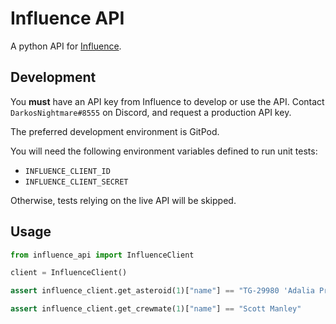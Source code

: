 # Influence API

A python API for [Influence](https://influenceth.io).

## Development

You **must** have an API key from Influence to develop or use the API. Contact `DarkosNightmare#8555` on Discord, and request a production API key.

The preferred development environment is GitPod.

You will need the following environment variables defined to run unit tests:

- `INFLUENCE_CLIENT_ID`
- `INFLUENCE_CLIENT_SECRET`

Otherwise, tests relying on the live API will be skipped.

## Usage

```python
from influence_api import InfluenceClient

client = InfluenceClient()

assert influence_client.get_asteroid(1)["name"] == "TG-29980 'Adalia Prime'"

assert influence_client.get_crewmate(1)["name"] == "Scott Manley"
```
